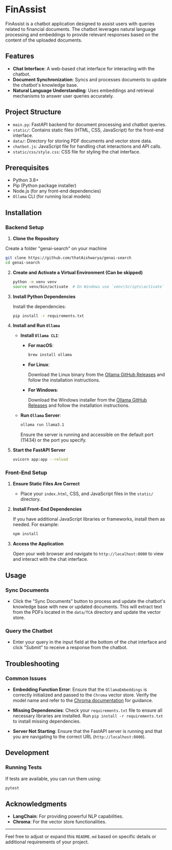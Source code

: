 
# FinAssist

FinAssist is a chatbot application designed to assist users with queries related to financial documents. The chatbot leverages natural language processing and embeddings to provide relevant responses based on the content of the uploaded documents.

## Features

- **Chat Interface**: A web-based chat interface for interacting with the chatbot.
- **Document Synchronization**: Syncs and processes documents to update the chatbot's knowledge base.
- **Natural Language Understanding**: Uses embeddings and retrieval mechanisms to answer user queries accurately.

## Project Structure

- `main.py`: FastAPI backend for document processing and chatbot queries.
- `static/`: Contains static files (HTML, CSS, JavaScript) for the front-end interface.
- `data/`: Directory for storing PDF documents and vector store data.
- `chatbot.js`: JavaScript file for handling chat interactions and API calls.
- `static/css/style.css`: CSS file for styling the chat interface.

## Prerequisites

- Python 3.8+
- Pip (Python package installer)
- Node.js (for any front-end dependencies)
- `Ollama` CLI (for running local models)

## Installation

### Backend Setup

1. **Clone the Repository**

Create a folder "genai-search" on your machine
   ```bash
   git clone https://github.com/thatAishwarya/genai-search
   cd genai-search
   ```

2. **Create and Activate a Virtual Environment (Can be skipped)** 

   ```bash
   python -m venv venv
   source venv/bin/activate  # On Windows use `venv\Scripts\activate`
   ```

3. **Install Python Dependencies**

   Install the dependencies:

   ```bash
   pip install -r requirements.txt
   ```

4. **Install and Run `Ollama`**

   - **Install `Ollama CLI`**:

     - **For macOS**:

       ```bash
       brew install ollama
       ```

     - **For Linux**:

       Download the Linux binary from the [Ollama GitHub Releases](https://github.com/ollama/ollama/releases) and follow the installation instructions.

     - **For Windows**:

       Download the Windows installer from the [Ollama GitHub Releases](https://github.com/ollama/ollama/releases) and follow the installation instructions.

   - **Run `Ollama` Server**:

     ```bash
     ollama run llama3.1
     ```

     Ensure the server is running and accessible on the default port (11434) or the port you specify.

5. **Start the FastAPI Server**

   ```bash
   uvicorn app:app --reload
   ```

### Front-End Setup

1. **Ensure Static Files Are Correct**

   - Place your `index.html`, CSS, and JavaScript files in the `static/` directory.

2. **Install Front-End Dependencies**

   If you have additional JavaScript libraries or frameworks, install them as needed. For example:

   ```bash
   npm install
   ```

3. **Access the Application**

   Open your web browser and navigate to `http://localhost:8000` to view and interact with the chat interface.

## Usage

### Sync Documents

- Click the "Sync Documents" button to process and update the chatbot's knowledge base with new or updated documents. This will extract text from the PDFs located in the `data/TCA` directory and update the vector store.

### Query the Chatbot

- Enter your query in the input field at the bottom of the chat interface and click "Submit" to receive a response from the chatbot.

## Troubleshooting

### Common Issues

- **Embedding Function Error**: Ensure that the `OllamaEmbeddings` is correctly initialized and passed to the `Chroma` vector store. Verify the model name and refer to the [Chroma documentation](https://docs.trychroma.com/guides/embeddings) for guidance.

- **Missing Dependencies**: Check your `requirements.txt` file to ensure all necessary libraries are installed. Run `pip install -r requirements.txt` to install missing dependencies.

- **Server Not Starting**: Ensure that the FastAPI server is running and that you are navigating to the correct URL (`http://localhost:8000`).

## Development

### Running Tests

If tests are available, you can run them using:

```bash
pytest
```


## Acknowledgments

- **LangChain**: For providing powerful NLP capabilities.
- **Chroma**: For the vector store functionalities.

---

Feel free to adjust or expand this `README.md` based on specific details or additional requirements of your project.